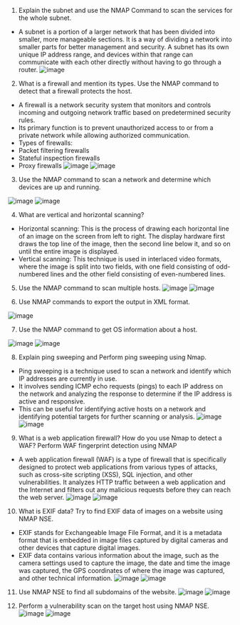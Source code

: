 1) Explain the subnet and use the NMAP Command to scan the services for the whole subnet.
- A subnet is a portion of a larger network that has been divided into smaller, more manageable sections. It is a way of dividing a network into smaller parts for better management and security. A subnet has its own unique IP address range, and devices within that range can communicate with each other directly without having to go through a router.
![image](https://user-images.githubusercontent.com/65653010/226183010-3d91bb16-2353-48af-acc7-889811aa4c24.png)



2) What is a firewall and mention its types. Use the NMAP command to detect that a firewall protects the host.
- A firewall is a network security system that monitors and controls incoming and outgoing network traffic based on predetermined security rules. 
- Its primary function is to prevent unauthorized access to or from a private network while allowing authorized communication.
- Types of firewalls:
- Packet filtering firewalls
- Stateful inspection firewalls
- Proxy firewalls
![image](https://user-images.githubusercontent.com/65653010/226183166-0b4a49e9-769e-4959-a74e-c8e9fd301b9e.png)
![image](https://user-images.githubusercontent.com/65653010/226261588-b1b85771-167e-45f7-b1fa-b577a8282af9.png)



3)  Use the NMAP command to scan a network and determine which devices are up and running.

![image](https://user-images.githubusercontent.com/65653010/226183268-48a64bd6-49d0-4015-a82a-d6aff6cfc888.png)
![image](https://user-images.githubusercontent.com/65653010/226261855-d31f4c67-31f0-4425-a8bf-8e2587e6fd91.png)

4)  What are vertical and horizontal scanning?
- Horizontal scanning: This is the process of drawing each horizontal line of an image on the screen from left to right. The display hardware first draws the top line of the image, then the second line below it, and so on until the entire image is displayed.
- Vertical scanning: This technique is used in interlaced video formats, where the image is split into two fields, with one field consisting of odd-numbered lines and the other field consisting of even-numbered lines. 

5) Use the NMAP command to scan multiple hosts.
![image](https://user-images.githubusercontent.com/65653010/226183413-fbacde48-4c6f-45f5-b26c-e14b42c6f734.png)
![image](https://user-images.githubusercontent.com/65653010/226262283-85ac7fb8-c159-44d8-ad64-f073d924b816.png)


6) Use NMAP commands to export the output in XML format.
  
![image](https://user-images.githubusercontent.com/65653010/226183953-a5fd5034-cd2c-46f8-9ec6-3a68eb7b1ef3.png)

  
7) Use the NMAP command to get OS information about a host. 
  
  ![image](https://user-images.githubusercontent.com/65653010/226184067-abe934ee-2531-4f55-bbdd-4021f06323fe.png)
![image](https://user-images.githubusercontent.com/65653010/226262688-4ec5618a-f035-465a-aba8-aef859c74ba6.png)

8) Explain ping sweeping and Perform ping sweeping using Nmap.
 - Ping sweeping is a technique used to scan a network and identify which IP addresses are currently in use. 
 - It involves sending ICMP echo requests (pings) to each IP address on the network and analyzing the response to determine if the IP address is active and responsive. 
  - This can be useful for identifying active hosts on a network and identifying potential targets for further scanning or analysis.
![image](https://user-images.githubusercontent.com/65653010/226184238-871c4453-3627-4567-9851-1d5084fb07a1.png)
![image](https://user-images.githubusercontent.com/65653010/226261855-d31f4c67-31f0-4425-a8bf-8e2587e6fd91.png)


9) What is a web application firewall? How do you use Nmap to detect a WAF? Perform WAF fingerprint detection using NMAP
- A web application firewall (WAF) is a type of firewall that is specifically designed to protect web applications from various types of attacks, such as cross-site scripting (XSS), SQL injection, and other vulnerabilities. It analyzes HTTP traffic between a web application and the Internet and filters out any malicious requests before they can reach the web server.
 ![image](https://user-images.githubusercontent.com/65653010/226184409-70e22f4d-f757-40e1-a742-4988e0129882.png)
![image](https://user-images.githubusercontent.com/65653010/226264273-707f8dfb-b90f-41fc-9c09-f457d7e382ce.png)

10) What is EXIF data?  Try to find EXIF data of images on a website using NMAP NSE.
- EXIF stands for Exchangeable Image File Format, and it is a metadata format that is embedded in image files captured by digital cameras and other devices that capture digital images.
- EXIF data contains various information about the image, such as the camera settings used to capture the image, the date and time the image was captured, the GPS coordinates of where the image was captured, and other technical information.
  ![image](https://user-images.githubusercontent.com/65653010/226184571-86ff29cb-53f4-4335-9f3c-f68dc5e2e4f4.png)
![image](https://user-images.githubusercontent.com/65653010/226266591-d339814f-a4e3-426b-9d30-42840c2a6e12.png)


11) Use NMAP NSE to find all subdomains of the website. 
  ![image](https://user-images.githubusercontent.com/65653010/226184764-a3cca821-2ba1-48ad-a10f-6cc8254b5672.png)
  ![image](https://user-images.githubusercontent.com/65653010/226269477-6e65a444-1b17-483a-a408-1ba56df4300d.png)


12) Perform a vulnerability scan on the target host using NMAP NSE.
  ![image](https://user-images.githubusercontent.com/65653010/226185238-2faa5a92-8c01-4bb4-942c-d425714f971f.png)
![image](https://user-images.githubusercontent.com/65653010/226270295-750e2368-efde-4f89-977d-34327a7f9d96.png)

